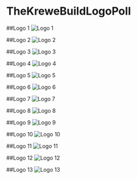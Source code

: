 # TheKreweBuildLogoPoll
##Logo 1
![Logo 1](https://raw.githubusercontent.com/TheKreweBuild/TheKreweBuildLogoPoll/master/img/LR/Candidate4.png)

##Logo 2
![Logo 2](https://raw.githubusercontent.com/TheKreweBuild/TheKreweBuildLogoPoll/master/img/LR/Candidate1.png)

##Logo 3
![Logo 3](https://raw.githubusercontent.com/TheKreweBuild/TheKreweBuildLogoPoll/master/img/LR/Candidate2.jpg)

##Logo 4
![Logo 4](https://raw.githubusercontent.com/TheKreweBuild/TheKreweBuildLogoPoll/master/img/LR/Candidate3.png)

##Logo 5
![Logo 5](https://raw.githubusercontent.com/TheKreweBuild/TheKreweBuildLogoPoll/master/img/LR/Candidate5.png)

##Logo 6
![Logo 6](https://raw.githubusercontent.com/TheKreweBuild/TheKreweBuildLogoPoll/master/img/LR/Candidate6.png)

##Logo 7
![Logo 7](https://raw.githubusercontent.com/TheKreweBuild/TheKreweBuildLogoPoll/master/img/SM/Candidate1.jpg)

##Logo 8
![Logo 8](https://raw.githubusercontent.com/TheKreweBuild/TheKreweBuildLogoPoll/master/img/HA/Candidate1.jpg)

##Logo 9
![Logo 9](https://raw.githubusercontent.com/TheKreweBuild/TheKreweBuildLogoPoll/master/img/HA/Candidate2.jpg)

##Logo 10
![Logo 10](https://raw.githubusercontent.com/TheKreweBuild/TheKreweBuildLogoPoll/master/img/HA/Candidate3.jpg)

##Logo 11
![Logo 11](https://raw.githubusercontent.com/TheKreweBuild/TheKreweBuildLogoPoll/master/img/HA/Candidate4.jpg)

##Logo 12
![Logo 12](https://raw.githubusercontent.com/TheKreweBuild/TheKreweBuildLogoPoll/master/img/HA/Candidate5.jpg)

##Logo 13
![Logo 13](https://raw.githubusercontent.com/TheKreweBuild/TheKreweBuildLogoPoll/master/img/HA/Candidate6.jpg)
